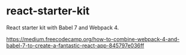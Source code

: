 # react-starter-kit
React starter kit with Babel 7 and Webpack 4.

https://medium.freecodecamp.org/how-to-combine-webpack-4-and-babel-7-to-create-a-fantastic-react-app-845797e036ff
